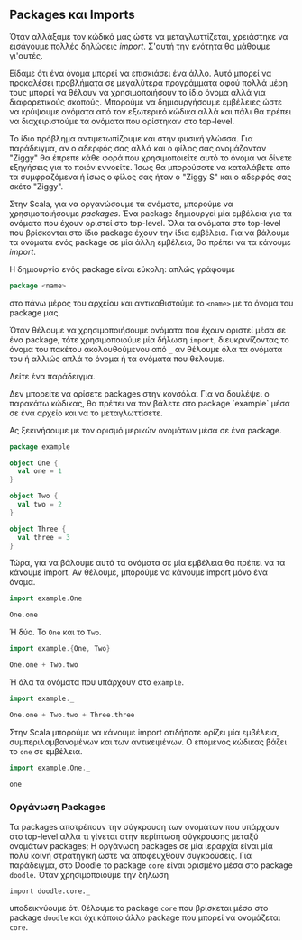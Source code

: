 ## Packages και Imports

Όταν αλλάξαμε τον κώδικά μας ώστε να μεταγλωττίζεται, χρειάστηκε να εισάγουμε πολλές δηλώσεις *import*.
Σ'αυτή την ενότητα θα μάθουμε γι'αυτές.

Είδαμε ότι ένα όνομα μπορεί να επισκιάσει ένα άλλο.
Αυτό μπορεί να προκαλέσει προβλήματα σε μεγαλύτερα προγράμματα αφού πολλά μέρη τους μπορεί να θέλουν να χρησιμοποιήσουν το ίδιο όνομα αλλά για διαφορετικούς σκοπούς.
Μπορούμε να δημιουργήσουμε εμβέλειες ώστε να κρύψουμε ονόματα από τον εξωτερικό κώδικα αλλά και πάλι θα πρέπει να διαχειριστούμε τα ονόματα που ορίστηκαν στο top-level.


Το ίδιο πρόβλημα αντιμετωπίζουμε και στην φυσική γλώσσα.
Για παράδειγμα, αν ο αδερφός σας αλλά και ο φίλος σας ονομάζονταν "Ziggy" θα έπρεπε κάθε φορά που χρησιμοποιείτε αυτό το όνομα να δίνετε εξηγήσεις για το ποιόν εννοείτε.
Ίσως θα μπορούσατε να καταλάβετε από τα συμφραζόμενα ή ίσως ο φίλος σας ήταν ο "Ziggy S" και ο αδερφός σας σκέτο "Ziggy".

Στην Scala, για να οργανώσουμε τα ονόματα, μπορούμε να χρησιμοποιήσουμε *packages*.
Ένα package δημιουργεί μία εμβέλεια για τα ονόματα που έχουν οριστεί στο top-level.
Όλα τα ονόματα στο top-level που βρίσκονται στο ίδιο package έχουν την ίδια εμβέλεια.
Για να βάλουμε τα ονόματα ενός package σε μία άλλη εμβέλεια, θα πρέπει να τα κάνουμε *import*.

Η δημιουργία ενός package είναι εύκολη: απλώς γράφουμε

```scala
package <name>
```

στο πάνω μέρος του αρχείου και αντικαθιστούμε το `<name>` με το όνομα του package μας.

Όταν θέλουμε να χρησιμοποιήσουμε ονόματα που έχουν οριστεί μέσα σε ένα package, τότε χρησιμοποιούμε μία δήλωση `import`, διευκρινίζοντας το όνομα του πακέτου ακολουθούμενου από `_` αν θέλουμε όλα τα ονόματα του ή αλλιώς απλά το όνομα ή τα ονόματα που θέλουμε.

Δείτε ένα παράδειγμα.

<div class="info">
Δεν μπορείτε να ορίσετε packages στην κονσόλα.
Για να δουλέψει ο παρακάτω κώδικας, θα πρέπει να τον βάλετε στο package `example` μέσα σε ένα αρχείο και να το μεταγλωττίσετε.
</div>

Ας ξεκινήσουμε με τον ορισμό μερικών ονομάτων μέσα σε ένα package.

```scala
package example

object One {
  val one = 1
}

object Two {
  val two = 2
}

object Three {
  val three = 3
}
```

Τώρα, για να βάλουμε αυτά τα ονόματα σε μία εμβέλεια θα πρέπει να τα κάνουμε import.
Αν θέλουμε, μπορούμε να κάνουμε import μόνο ένα όνομα.

```scala
import example.One

One.one
```

Ή δύο. Το `One` και το `Two`.

```scala
import example.{One, Two}

One.one + Two.two
```

Ή όλα τα ονόματα που υπάρχουν στο `example`.

```scala
import example._

One.one + Two.two + Three.three
```

Στην Scala μπορούμε να κάνουμε import οτιδήποτε ορίζει μία εμβέλεια, συμπεριλαμβανομένων και των αντικειμένων.
Ο επόμενος κώδικας βάζει το `one` σε εμβέλεια.

```scala
import example.One._

one
```

### Οργάνωση Packages

Τα packages αποτρέπουν την σύγκρουση των ονομάτων που υπάρχουν στο top-level αλλά τι γίνεται στην περίπτωση σύγκρουσης μεταξύ ονομάτων packages;
Η οργάνωση packages σε μία ιεραρχία είναι μία πολύ κοινή στρατηγική ώστε να αποφευχθούν συγκρούσεις.
Για παράδειγμα, στο Doodle το package `core` είναι ορισμένο μέσα στο package `doodle`.
Όταν χρησιμοποιούμε την δήλωση

```tut:book:silent
import doodle.core._
```

υποδεικνύουμε ότι θέλουμε το package `core` που βρίσκεται μέσα στο package `doodle` και όχι κάποιο άλλο package που μπορεί να ονομάζεται `core`.
